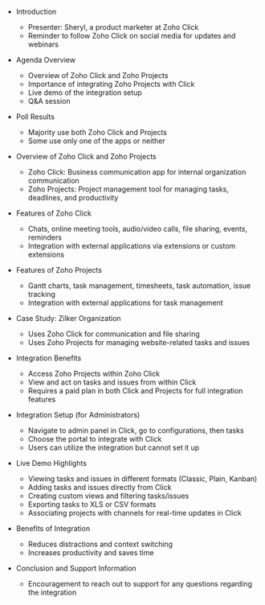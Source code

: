 - Introduction
  - Presenter: Sheryl, a product marketer at Zoho Click
  - Reminder to follow Zoho Click on social media for updates and webinars

- Agenda Overview
  - Overview of Zoho Click and Zoho Projects
  - Importance of integrating Zoho Projects with Click
  - Live demo of the integration setup
  - Q&A session

- Poll Results
  - Majority use both Zoho Click and Projects
  - Some use only one of the apps or neither

- Overview of Zoho Click and Zoho Projects
  - Zoho Click: Business communication app for internal organization communication
  - Zoho Projects: Project management tool for managing tasks, deadlines, and productivity

- Features of Zoho Click
  - Chats, online meeting tools, audio/video calls, file sharing, events, reminders
  - Integration with external applications via extensions or custom extensions

- Features of Zoho Projects
  - Gantt charts, task management, timesheets, task automation, issue tracking
  - Integration with external applications for task management

- Case Study: Zilker Organization
  - Uses Zoho Click for communication and file sharing
  - Uses Zoho Projects for managing website-related tasks and issues

- Integration Benefits
  - Access Zoho Projects within Zoho Click
  - View and act on tasks and issues from within Click
  - Requires a paid plan in both Click and Projects for full integration features

- Integration Setup (for Administrators)
  - Navigate to admin panel in Click, go to configurations, then tasks
  - Choose the portal to integrate with Click
  - Users can utilize the integration but cannot set it up

- Live Demo Highlights
  - Viewing tasks and issues in different formats (Classic, Plain, Kanban)
  - Adding tasks and issues directly from Click
  - Creating custom views and filtering tasks/issues
  - Exporting tasks to XLS or CSV formats
  - Associating projects with channels for real-time updates in Click

- Benefits of Integration
  - Reduces distractions and context switching
  - Increases productivity and saves time

- Conclusion and Support Information
  - Encouragement to reach out to support for any questions regarding the integration